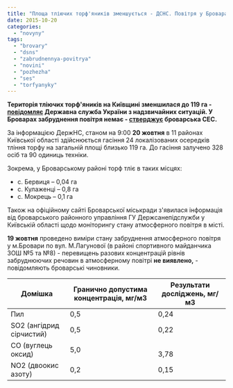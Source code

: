 ```yaml
---
title: "Площа тліючих торф'яників зменшується - ДСНС. Повітря у Броварах чисте - СЕС"
date: 2015-10-20
categories: 
  - "novyny"
tags: 
  - "brovary"
  - "dsns"
  - "zabrudnennya-povitrya"
  - "novini"
  - "pozhezha"
  - "ses"
  - "torfyanyky"
---
```


**Територія тліючих торф'яників на Київщині зменшилася до 119 га - [повідомляє](http://www.mns.gov.ua/news/42832.html) Державна служба України з надзвичайних ситуацій. У Броварах забруднення повітря немає - [стверджує](http://brovary-rada.gov.ua/pro-mon%D1%96toring-stanu-atmosfernogo-pov%D1%96trya-u-m-brovari%C2%BB-stanom-na-19102015-r) броварська СЕС.**

За інформацією ДержНС, станом на 9:00 **20 жовтня** в 11 районах Київської області здійснюється гасіння 24 локалізованих осередків тління торфу на загальній площі близько 119 га. До гасіння залучено 328 осіб та 90 одиниць техніки.

Зокрема, у Броварському районі торф тліє в таких місцях:

- с. Бервиця – 0,04 га
- с. Кулаженці – 0,8 га
- с. Мокрець – 0,1 га

Також на офіційному сайті Броварської міськради з'явилася інформація від броварського районного управління ГУ Держсанепідслужби у Київській області щодо моніторингу стану атмосферного повітря в місті.

**19 жовтня** проведено виміри стану забруднення атмосферного повітря у м.Бровари по вул. М.Лагунової (в районі спортивного майданчика ЗОШ №5 та №8) - перевищень разових концентрацій рівнів забруднюючих речовин в атмосферному повітрі **не виявлено,** \- повідомляють броварські чиновники.

|   **Домішка**   |   **Гранично допустима концентрація, мг/м3**   |   **Результати досліджень, мг/м3**   |
| --- | --- | --- |
| Пил |   0,5   |   0,24   |
| SO2 (ангідрид сірчистий) |   0,5   |   0,22   |
| CO (вуглець оксид) |   5,0   |                               3,78 |
| NO2 (двоокис азоту) |   0,2   |   0,15   |
